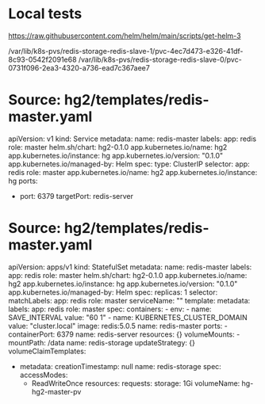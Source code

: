 # Local tests


https://raw.githubusercontent.com/helm/helm/main/scripts/get-helm-3




/var/lib/k8s-pvs/redis-storage-redis-slave-1/pvc-4ec7d473-e326-41df-8c93-0542f2091e68
/var/lib/k8s-pvs/redis-storage-redis-slave-0/pvc-0731f096-2ea3-4320-a736-ead7c367aee7

# Source: hg2/templates/redis-master.yaml
apiVersion: v1
kind: Service
metadata:
  name: redis-master
  labels:
    app: redis
    role: master
    helm.sh/chart: hg2-0.1.0
    app.kubernetes.io/name: hg2
    app.kubernetes.io/instance: hg
    app.kubernetes.io/version: "0.1.0"
    app.kubernetes.io/managed-by: Helm
spec:
  type: ClusterIP
  selector:
    app: redis
    role: master
    app.kubernetes.io/name: hg2
    app.kubernetes.io/instance: hg
  ports:
  - port: 6379
    targetPort: redis-server

# Source: hg2/templates/redis-master.yaml
apiVersion: apps/v1
kind: StatefulSet
metadata:
  name: redis-master
  labels:
    app: redis
    role: master
    helm.sh/chart: hg2-0.1.0
    app.kubernetes.io/name: hg2
    app.kubernetes.io/instance: hg
    app.kubernetes.io/version: "0.1.0"
    app.kubernetes.io/managed-by: Helm
spec:
  replicas: 1
  selector:
    matchLabels:
      app: redis
      role: master
  serviceName: ""
  template:
    metadata:
      labels:
        app: redis
        role: master
    spec:
      containers:
      - env:
        - name: SAVE_INTERVAL
          value: "60 1"
        - name: KUBERNETES_CLUSTER_DOMAIN
          value: "cluster.local"
        image: redis:5.0.5
        name: redis-master
        ports:
        - containerPort: 6379
          name: redis-server
        resources: {}
        volumeMounts:
        - mountPath: /data
          name: redis-storage
  updateStrategy: {}
  volumeClaimTemplates:
  - metadata:
      creationTimestamp: null
      name: redis-storage
    spec:
      accessModes:
      - ReadWriteOnce
      resources: 
        requests:
          storage: 1Gi
      volumeName: hg-hg2-master-pv    